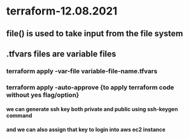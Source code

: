 # terraform-12.08.2021

## file() is used to take input from the file system



## .tfvars files are variable files 




### terraform apply -var-file variable-file-name.tfvars 
### terraform apply -auto-approve  {to apply terraform code without yes flag/option}




#### we can generate ssh key both private and public using ssh-keygen command
#### and we can also assign that key to login into aws ec2 instance
